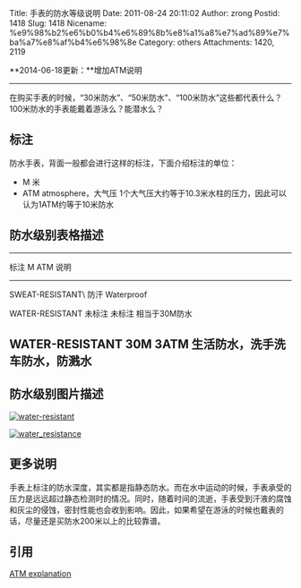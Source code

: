 Title: 手表的防水等级说明
Date: 2011-08-24 20:11:02
Author: zrong
Postid: 1418
Slug: 1418
Nicename: %e9%98%b2%e6%b0%b4%e6%89%8b%e8%a1%a8%e7%ad%89%e7%ba%a7%e8%af%b4%e6%98%8e
Category: others
Attachments: 1420, 2119

**2014-06-18更新：**增加ATM说明

------------------------------------------------------------------------

在购买手表的时候，“30米防水”、“50米防水”、“100米防水”这些都代表什么？100米防水的手表能戴着游泳么？能潜水么？

标注
----

防水手表，背面一般都会进行这样的标注，下面介绍标注的单位：

-   M 米
-   ATM atmosphere，大气压
    1个大气压大约等于10.3米水柱的压力，因此可以认为1ATM约等于10米防水

防水级别表格描述
----------------

  ---------------------------------------------------------------------------
  标注               M                  ATM                说明
  ------------------ ------------------ ------------------ ------------------
  SWEAT-RESISTANT\                                         防汗
  Waterproof                                               

  WATER-RESISTANT    未标注             未标注             相当于30M防水

  WATER-RESISTANT    30M                3ATM               生活防水，洗手洗车防水，防溅水
  ---------------------------------------------------------------------------

防水级别图片描述
----------------

<!--more-->

[![water-resistant](/wp-content/uploads/2011/08/water-resistant.png)](/wp-content/uploads/2011/08/water-resistant.png)

[![](/wp-content/uploads/2011/08/water_resistance.png "water_resistance")](/wp-content/uploads/2011/08/water_resistance.png)

更多说明
--------

手表上标注的防水深度，其实都是指静态防水。而在水中运动的时候，手表承受的压力是远远超过静态检测时的情况。同时，随着时间的流逝，手表受到汗液的腐蚀和灰尘的侵蚀，密封性能也会收到影响。因此，如果希望在游泳的时候也戴表的话，尽量还是买防水200米以上的比较靠谱。

引用
----

[ATM explanation](http://ice-watch.com/atm.php)

